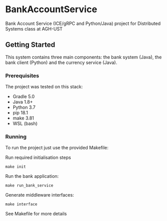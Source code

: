 # BankAccountService
Bank Account Service (ICE/gRPC and Python/Java) project for Distributed Systems class at AGH-UST

## Getting Started

This system contains three main components: the bank system (Java), the bank client (Python)
and the currency service (Java). 

### Prerequisites

The project was tested on this stack:
* Gradle 5.0
* Java 1.8+
* Python 3.7
* pip 18.1
* make 3.81
* WSL (bash)


### Running

To run the project just use the provided Makefile:

Run required initialisation steps
```
make init
```

Run the bank application:
```
make run_bank_service
```

Generate middleware interfaces:
```
make interface
```

See Makefile for more details
